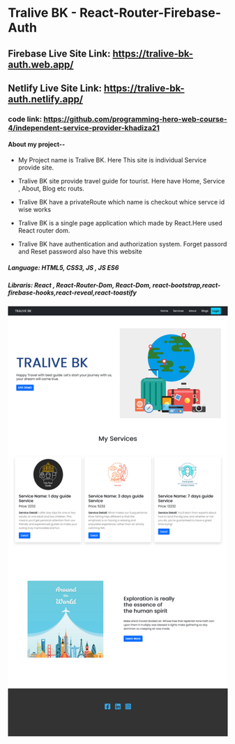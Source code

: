 # Tralive BK - React-Router-Firebase-Auth

## Firebase Live Site Link: https://tralive-bk-auth.web.app/

## Netlify Live Site Link: https://tralive-bk-auth.netlify.app/

### code link: https://github.com/programming-hero-web-course-4/independent-service-provider-khadiza21

#### About my project--

- My Project name is Tralive BK. Here This site is individual Service provide site.
- Tralive BK site provide travel guide for tourist. Here have Home, Service , About, Blog etc routs.
- Tralive BK have a privateRoute which name is checkout whice servce id wise works

- Tralive BK is a single page application which made by React.Here used React router dom.
- Tralive BK have authentication and authorization system. Forget passord and Reset password also have this website

##### Language: HTML5, CSS3, JS , JS ES6

##### Libraris: React , React-Router-Dom, React-Dom, react-bootstrap,react-firebase-hooks,react-reveal,react-toastify

<a href=""><img src="./src/img/tralive.png" className="rounded mt-5" alt="" /></a>
